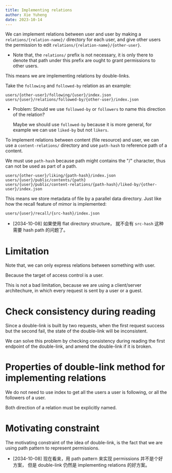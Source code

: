 ```yaml
---
title: Implementing relations
author: Xie Yuheng
date: 2023-10-14
---
```


We can implement relations between user and user
by making a `relations/{relation-name}/` directory for each user,
and give other users the permission
to edit `relations/{relation-name}/{other-user}`.

- Note that, the `relations/` prefix is not necessary,
  it is only there to denote that path under this prefix
  are ought to grant permissions to other users.

This means we are implementing relations by double-links.

Take the `following` and `followed-by` relation as an example:

```
users/{other-user}/following/{user}/index.json
users/{user}/relations/followed-by/{other-user}/index.json
```

- Problem: Should we use `followed-by` or `followers`
  to name this direction of the relation?

  Maybe we should use `followed-by` because it is more general,
  for example we can use `liked-by` but not `likers`.

To implement relations between content (file resource) and user,
we can use a `content-relations/` directory
and use `path-hash` to reference path of a content.

We must use `path-hash` because
path might contains the "/" character,
thus can not be used as part of a path.

```
users/{other-user}/liking/{path-hash}/index.json
users/{user}/public/contents/{path}
users/{user}/public/content-relations/{path-hash}/liked-by/{other-user}/index.json
```

This means we store metadata of file by a parallel data directory.
Just like how the recall feature of mimor is implemented:

```
users/{user}/recall/{src-hash}/index.json
```

- [2034-10-08] 如果使用 flat directory structure，
  就不会有 `src-hash` 这种需要 hash path 的问题了。

# Limitation

Note that, we can only express relations between something with user.

Because the target of access control is a user.

This is not a bad limitation,
because we are using a client/server architechure,
in which every request is sent by a user or a guest.

# Check consistency during reading

Since a double-link is built by two requests,
when the first request success but the second fail,
the state of the double-link will be inconsistent.

We can solve this problem by checking consistency
during reading the first endpoint of the double-link,
and amend the double-link if it is broken.

# Properties of double-link method for implementing relations

We do not need to use index to get all the users a user is following,
or all the followers of a user.

Both direction of a relation must be explicitly named.

# Motivating constraint

The motivating constraint of the idea of double-link,
is the fact that we are using path pattern to represent permissions.

- [2034-10-08] 现在看来，用 path pattern
  来实现 permissions 并不是个好方案，
  但是 double-link 仍然是 implementing relations 的好方案。
